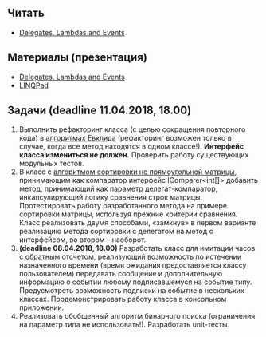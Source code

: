 ## Читать
- [Delegates. Lambdas and Events](https://github.com/EPM-RD-NETLAB/.NET-Framework-modules/tree/master/M9.%20Delegates.%20Lambdas%20and%20Events)

## Материалы (презентация)
- [Delegates. Lambdas and Events](https://github.com/EPM-RD-NETLAB/.NET-Framework-modules/tree/master/M9.%20Delegates.%20Lambdas%20and%20Events)
- [LINQPad](https://drive.google.com/drive/u/0/folders/1fLIy7z2iGrsxRucOh471Kgqvory9O7Nc)

## Задачи (deadline 11.04.2018, 18.00)
1. Выполнить рефакторинг класса (с целью сокращения повторного кода) в [алгоритмах Евклида](https://github.com/AnzhelikaKravchuk/Training.-Spring-2018/tree/master/Day%205) (рефакторинг возможен только в случае, когда все метод находятся в одном классе!). **Интерфейс класса измениться не должен.** Проверить работу существующих модульных тестов.
2. В класс с [алгоритмом сортировки не прямоугольной матрицы](https://github.com/AnzhelikaKravchuk/Training.-Spring-2018/tree/master/Day%206), принимающим как компаратор интерфейс IComparer<int[]> добавить метод, принимающий как параметр делегат-компаратор, инкапсулирующий логику сравнения строк матрицы. Протестировать работу разработанного метода на примере сортировки матрицы, используя прежние критерии сравнения. Класс реализовать двумя способами, «замкнув» в первом варианте реализацию метода сортировки с делегатом на метод с интерфейсом, во втором – наоборот.
3. **(deadline 08.04.2018, 18.00)** Разработать класс для имитации часов с обратным отсчетом, реализующий возможность по истечении назначенного времени (время ожидания предоставляется классу пользователем) передавать сообщение и дополнительную информацию о событии любому подписавшемуся на событие типу. Предусмотреть возможность подписки на событие в нескольких классах. Продемонстрировать работу класса в консольном приложении.
4. Реализовать обобщенный алгоритм бинарного поиска (ограничения на параметр типа не использовать!). Разработать unit-тесты.
